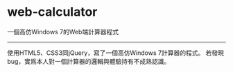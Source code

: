 web-calculator
==============

一個高仿Windows 7的Web端計算器程式
***
使用HTML5、CSS3同jQuery，寫了一個高仿Windows 7計算器的程式。
若發現bug，實爲本人對一個計算器的邏輯與體驗持有不成熟認識。
